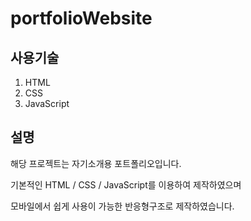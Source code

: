 # portfolioWebsite
<h2>사용기술</h2>
<ol>
<li>HTML </li>
<li>CSS </li>
<li>JavaScript </li>
</ol>

<h2>설명</h2>
<p>해당 프로젝트는 자기소개용 포트폴리오입니다.<p>
<p>기본적인 HTML / CSS / JavaScript를 이용하여 제작하였으며</p>
<p>모바일에서 쉽게 사용이 가능한 반응형구조로 제작하였습니다.</p>

